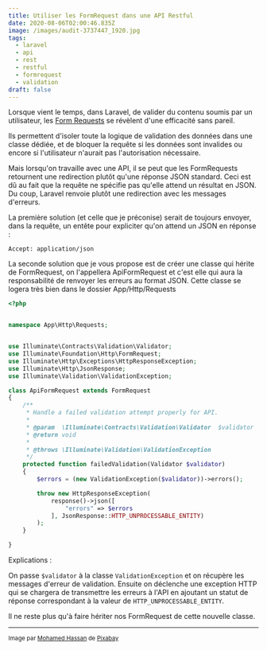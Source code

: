 ```yaml
---
title: Utiliser les FormRequest dans une API Restful
date: 2020-08-06T02:00:46.835Z
image: /images/audit-3737447_1920.jpg
tags:
  - laravel
  - api
  - rest
  - restful
  - formrequest
  - validation
draft: false
---
```

Lorsque vient le temps, dans Laravel, de valider du contenu soumis par un utilisateur, les [Form Requests](https://laravel.com/docs/master/validation#form-request-validation) se révèlent d'une efficacité sans pareil.

Ils permettent d'isoler toute la logique de validation des données dans une classe dédiée, et de bloquer la requête si les données sont invalides ou encore si l'utilisateur n'aurait pas l'autorisation nécessaire.

Mais lorsqu'on travaille avec une API, il se peut que les FormRequests retournent une redirection plutôt qu'une réponse JSON standard. Ceci est dû au fait que la requête ne spécifie pas qu'elle attend un résultat en JSON. Du coup, Laravel renvoie plutôt une redirection avec les messages d'erreurs.
<!-- excerpt -->
La première solution (et celle que je préconise) serait de toujours envoyer, dans la requête, un entête pour expliciter qu'on attend un JSON en réponse :

```http
Accept: application/json
```

La seconde solution que je vous propose est de créer une classe qui hérite de FormRequest, on l'appellera ApiFormRequest et c'est elle qui aura la responsabilité de renvoyer les erreurs au format JSON. Cette classe se logera très bien dans le dossier App/Http/Requests

```php
<?php


namespace App\Http\Requests;


use Illuminate\Contracts\Validation\Validator;
use Illuminate\Foundation\Http\FormRequest;
use Illuminate\Http\Exceptions\HttpResponseException;
use Illuminate\Http\JsonResponse;
use Illuminate\Validation\ValidationException;

class ApiFormRequest extends FormRequest
{
    /**
     * Handle a failed validation attempt properly for API.
     *
     * @param  \Illuminate\Contracts\Validation\Validator  $validator
     * @return void
     *
     * @throws \Illuminate\Validation\ValidationException
     */
    protected function failedValidation(Validator $validator)
    {
        $errors = (new ValidationException($validator))->errors();

        throw new HttpResponseException(
            response()->json([
                "errors" => $errors
            ], JsonResponse::HTTP_UNPROCESSABLE_ENTITY)
        );
    }

}
```

Explications : 

On passe ``$validator`` à la classe ``ValidationException`` et on récupère les messages d'erreur de validation.
Ensuite on déclenche une exception HTTP qui se chargera de transmettre les erreurs à l'API en ajoutant un statut de réponse correspondant à la valeur de ``HTTP_UNPROCESSABLE_ENTITY``.

Il ne reste plus qu'à faire hériter nos FormRequest de cette nouvelle classe.

<hr>

<small>Image par <a href="https://pixabay.com/fr/users/mohamed_hassan-5229782/?utm_source=link-attribution&amp;utm_medium=referral&amp;utm_campaign=image&amp;utm_content=3737447">Mohamed Hassan</a> de <a href="https://pixabay.com/fr/?utm_source=link-attribution&amp;utm_medium=referral&amp;utm_campaign=image&amp;utm_content=3737447">Pixabay</a></small>